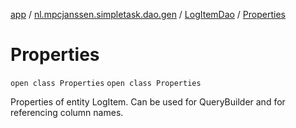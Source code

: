 [app](../../../index.md) / [nl.mpcjanssen.simpletask.dao.gen](../../index.md) / [LogItemDao](../index.md) / [Properties](.)

# Properties

`open class Properties`
`open class Properties`

Properties of entity LogItem. Can be used for QueryBuilder and for referencing column names.

